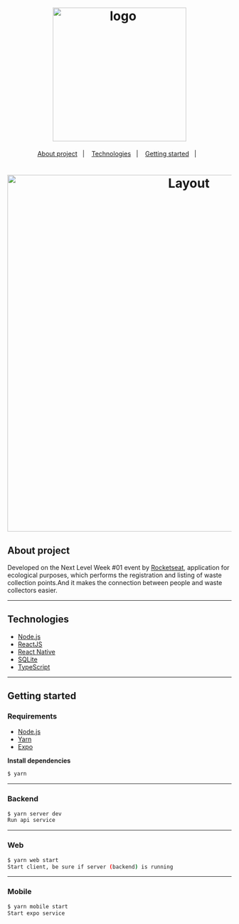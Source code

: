 <h1 align="center">
  <img width="300" alt="logo" src="https://user-images.githubusercontent.com/63745509/90401692-b2464800-e074-11ea-94ad-f5c51723bbdf.png">
</h1>

<p align="center">
  <a href="#about-project">About project</a>&nbsp;&nbsp;&nbsp;|&nbsp;&nbsp;&nbsp;
  <a href="#technologies">Technologies</a>&nbsp;&nbsp;&nbsp;|&nbsp;&nbsp;&nbsp;
  <a href="#getting-started">Getting started</a>&nbsp;&nbsp;&nbsp;|&nbsp;&nbsp;&nbsp;
</p>

<h1 align="center">
<img width="800"  alt="Layout" src="https://user-images.githubusercontent.com/63745509/90402243-8e373680-e075-11ea-9747-1912864fd41b.png">
</h1>

## About project

Developed on the Next Level Week #01 event by [Rocketseat](https://rocketseat.com.br/), application for ecological purposes, which performs the registration 
and listing of waste collection points.And it makes the connection between people and waste collectors easier.

---

## Technologies

- [Node.js](https://nodejs.org/en/)
- [ReactJS](https://reactjs.org/)
- [React Native](https://reactnative.dev/)
- [SQLite](https://www.sqlite.org/)
- [TypeScript](https://www.typescriptlang.org/)

---

## Getting started


### Requirements

- [Node.js](https://nodejs.org/en/)
- [Yarn](https://classic.yarnpkg.com/)
- [Expo](https://expo.io/)

**Install dependencies**

```sh
$ yarn
```

---


### Backend

```sh
$ yarn server dev
Run api service
```

---

### Web

```sh
$ yarn web start
Start client, be sure if server (backend) is running
```

---

### Mobile

```sh
$ yarn mobile start
Start expo service
```
